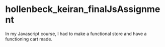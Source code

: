 # hollenbeck_keiran_finalJsAssignment
In my Javascript course, I had to make a functional store and have a functioning cart made.
